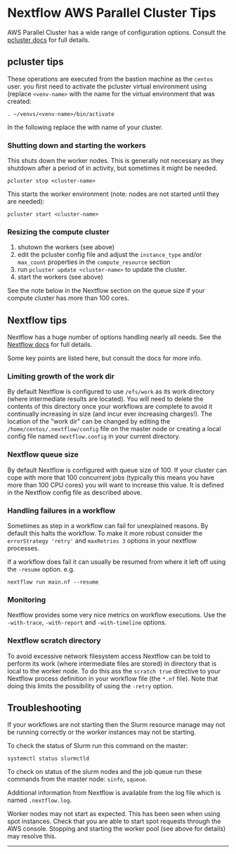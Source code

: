 # Nextflow AWS Parallel Cluster Tips

AWS Parallel Cluster has a wide range of configuration options. 
Consult the [pcluster docs] for full details.

## pcluster tips

These operations are executed from the bastion machine as the `centos` user.
you first need to activate the pcluster virtual environment using (replace `<venv-name>`
with the name for the virtual environment that was created:

    . ~/venvs/<venv-name>/bin/activate

In the following replace the <cluster-name> with name of your cluster.

### Shutting down and starting the workers

This shuts down the worker nodes. This is generally not necessary as they shutdown
after a period of in activity, but sometimes it might be needed. 

    pcluster stop <cluster-name>
    
This starts the worker environment (note: nodes are not started until they are needed):

    pcluster start <cluster-name>

### Resizing the compute cluster

1. shutown the workers (see above)
2. edit the pcluster config file and adjust the `instance_type` and/or `max_count`
properties in the `compute_resource` section
3. run `pcluster update <cluster-name>` to update the cluster.
4. start the workers (see above)

See the note below in the Nextflow section on the queue size if your compute cluster has 
more than 100 cores.

## Nextflow tips

Nextflow has a huge number of options handling nearly all needs. 
See the [Nextflow docs] for full details.

Some key points are listed here, but consult the docs for more info.

### Limiting growth of the work dir

By default Nextflow is configured to use `/efs/work` as its work directory
(where intermediate results are located). You will need to delete the contents
of this directory once your workflows are complete to avoid it continually
increasing in size (and incur ever increasing charges!). The location of the
"work dir" can be changed by editing the `/home/centos/.nextflow/config` file
on the master node or creating a local config file named `nextflow.config` in
your current directory.

### Nextflow queue size

By default Nextflow is configured with queue size of 100. If your cluster can
cope with more that 100 concurrent jobs (typically this means you have more
than 100 CPU cores) you will want to increase this value. It is defined in the
Nextflow config file as described above.

### Handling failures in a workflow

Sometimes as step in a workflow can fail for unexplained reasons. By default this 
halts the workflow. To make it more robust consider the `errorStrategy 'retry'` and
`maxRetries 3` options in your nextflow processes.

If a workflow does fail it can usually be resumed from where it left off using the `-resume` 
option. e.g.

    nextflow run main.nf --resume
    
### Monitoring

Nextflow provides some very nice metrics on workflow executions. Use the `-with-trace`, 
`-with-report` and `-with-timeline` options.

### Nextflow scratch directory

To avoid excessive network filesystem access Nextflow can be told to perform its work
(where intermediate files are stored) in directory that is local to the worker node.
To do this ass the `scratch true` directive to your Nextflow process definition in your 
workflow file (the `*.nf` file). Note that doing this limits the possibility of using the `-retry` option.

## Troubleshooting

If your workflows are not starting then the Slurm resource manage may not be running 
correctly or the worker instances may not be starting.

To check the status of Slurm run this command on the master:

    systemctl status slurmctld

To check on status of the slurm nodes and the job queue run these commands from the 
master node: `sinfo`, `squeue`.

Additional information from Nextflow is available from the log file which is named `.nextflow.log`.

Worker nodes may not start as expected. This has been seen when using spot instances.
Check that you are able to start spot requests through the AWS console.
Stopping and starting the worker pool (see above for details) may resolve this.

---

[pcluster docs]: https://docs.aws.amazon.com/parallelcluster/latest/ug/what-is-aws-parallelcluster.html
[Nextflow docs]: https://www.nextflow.io/docs/latest/index.html